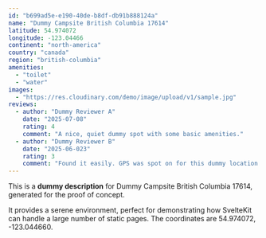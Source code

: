 ```yaml
---
id: "b699ad5e-e190-40de-b8df-db91b888124a"
name: "Dummy Campsite British Columbia 17614"
latitude: 54.974072
longitude: -123.04466
continent: "north-america"
country: "canada"
region: "british-columbia"
amenities:
  - "toilet"
  - "water"
images:
  - "https://res.cloudinary.com/demo/image/upload/v1/sample.jpg"
reviews:
  - author: "Dummy Reviewer A"
    date: "2025-07-08"
    rating: 4
    comment: "A nice, quiet dummy spot with some basic amenities."
  - author: "Dummy Reviewer B"
    date: "2025-06-023"
    rating: 3
    comment: "Found it easily. GPS was spot on for this dummy location."
---
```


This is a **dummy description** for Dummy Campsite British Columbia 17614, generated for the proof of concept.

It provides a serene environment, perfect for demonstrating how SvelteKit can handle a large number of static pages. The coordinates are 54.974072, -123.044660.
